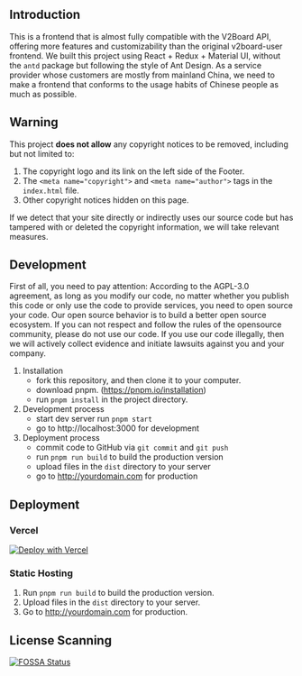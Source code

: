 ## Introduction

This is a frontend that is almost fully compatible with the V2Board API, offering more features and customizability than the original v2board-user frontend.
We built this project using React + Redux + Material UI, without the `antd` package but following the style of Ant Design. 
As a service provider whose customers are mostly from mainland China, we need to make a frontend that conforms to the usage habits of Chinese people as much as possible.

## Warning

This project **does not allow** any copyright notices to be removed, including but not limited to:

1. The copyright logo and its link on the left side of the Footer.
2. The `<meta name="copyright">` and `<meta name="author">` tags in the `index.html` file.
3. Other copyright notices hidden on this page.

If we detect that your site directly or indirectly uses our source code but has tampered with or deleted the copyright information, we will take relevant measures.

## Development

First of all, you need to pay attention: According to the AGPL-3.0 agreement, as long as you modify our code, no matter whether you publish this code or only use the code to provide services, you need to open source your code.
Our open source behavior is to build a better open source ecosystem. If you can not respect and follow the rules of the opensource community, please do not use our code. 
If you use our code illegally, then we will actively collect evidence and initiate lawsuits against you and your company.

1. Installation
   - fork this repository, and then clone it to your computer.
   - download pnpm. (https://pnpm.io/installation)
   - run `pnpm install` in the project directory.
2. Development process
   - start dev server run `pnpm start`
   - go to http://localhost:3000 for development
3. Deployment process
   - commit code to GitHub via `git commit` and `git push`
   - run `pnpm run build` to build the production version
   - upload files in the `dist` directory to your server
   - go to http://yourdomain.com for production

## Deployment

### Vercel

[![Deploy with Vercel](https://vercel.com/button)](https://vercel.com/new/clone?repository-url=https%3A%2F%2Fgithub.com%2FAH-dark%2Fgfwboard-user)

### Static Hosting

1. Run `pnpm run build` to build the production version.
2. Upload files in the `dist` directory to your server.
3. Go to http://yourdomain.com for production.

## License Scanning

[![FOSSA Status](https://app.fossa.com/api/projects/git%2Bgithub.com%2FAH-dark%2Fgfwboard-user.svg?type=large)](https://app.fossa.com/projects/git%2Bgithub.com%2FAH-dark%2Fgfwboard-user?ref=badge_large)
